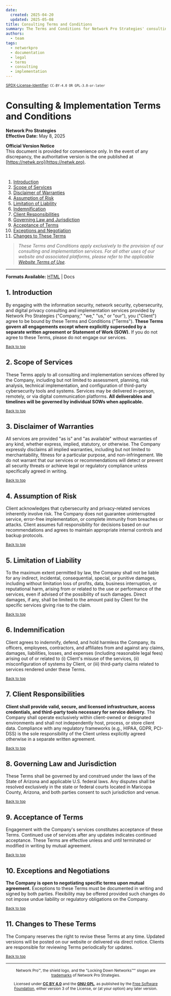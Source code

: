 ```yaml
---
date:
  created: 2025-04-20
  updated: 2025-05-08
title: Consulting Terms and Conditions
summary: The Terms and Conditions for Network Pro Strategies' consulting and implementation services.
authors:
  - team
tags:
  - networkpro
  - documentation
  - legal
  - terms
  - consulting
  - implementation
---
```


<sup>[SPDX-License-Identifier](https://spdx.dev/learn/handling-license-info/):
`CC-BY-4.0 OR GPL-3.0-or-later`</sup>

<a name="top"></a>

# Consulting & Implementation Terms and Conditions

**Network Pro Strategies**  
**Effective Date:** May 8, 2025

**Official Version Notice**  
This document is provided for convenience only. In the event of any discrepancy, the authoritative version is the one published at [https://netwk.pro](https://netwk.pro).

&nbsp;

1. [Introduction](#1-introduction)
2. [Scope of Services](#2-scope)
3. [Disclaimer of Warranties](#3-disclaimer)
4. [Assumption of Risk](#4-risk)
5. [Limitation of Liability](#5-liability)
6. [Indemnification](#6-indemnification)
7. [Client Responsibilities](#7-client)
8. [Governing Law and Jurisdiction](#8-law)
9. [Acceptance of Terms](#9-acceptance)
10. [Exceptions and Negotiation](#10-exceptions)
11. [Changes to These Terms](#11-changes)

> _These Terms and Conditions apply exclusively to the provision of our consulting and implementation services. For all other uses of our website and associated platforms, please refer to the applicable [Website Terms of Use](https://netwk.pro/terms-of-use)._

---

**Formats Available:** [HTML](https://netwk.pro/terms-conditions) | <span class="visited">Docs</span>

<a name="#1-introduction"></a>

## 1. Introduction

By engaging with the information security, network security,
cybersecurity, and digital privacy consulting and implementation
services provided by Network Pro Strategies ("Company," "we,"
"us," or "our"), you ("Client") agree to be bound by these Terms
and Conditions ("Terms"). **These Terms govern all engagements
except where explicitly superseded by a separate written agreement
or Statement of Work (SOW).** If you do not agree to these Terms,
please do not engage our services.

<sub>[Back to top](#top)</sub>

<a name="2-scope"></a>

## 2. Scope of Services

These Terms apply to all consulting and implementation services
offered by the Company, including but not limited to assessment,
planning, risk analysis, technical implementation, and
configuration of third-party cybersecurity tools and systems.
Services may be delivered in-person, remotely, or via digital
communication platforms. **All deliverables and timelines will be
governed by individual SOWs when applicable.**

<sub>[Back to top](#top)</sub>

<a name="3-disclaimer"></a>

## 3. Disclaimer of Warranties

All services are provided "as is" and "as available" without
warranties of any kind, whether express, implied, statutory, or
otherwise. The Company expressly disclaims all implied warranties,
including but not limited to merchantability, fitness for a
particular purpose, and non-infringement. We do not warrant that
our services or recommendations will detect or prevent all
security threats or achieve legal or regulatory compliance unless
specifically agreed in writing.

<sub>[Back to top](#top)</sub>

<a name="4-risk"></a>

## 4. Assumption of Risk

Client acknowledges that cybersecurity and privacy-related
services inherently involve risk. The Company does not guarantee
uninterrupted service, error-free implementation, or complete
immunity from breaches or attacks. Client assumes full
responsibility for decisions based on our recommendations and
agrees to maintain appropriate internal controls and backup
protocols.

<sub>[Back to top](#top)</sub>

<a name="5-liability"></a>

## 5. Limitation of Liability

To the maximum extent permitted by law, the Company shall not be
liable for any indirect, incidental, consequential, special, or
punitive damages, including without limitation loss of profits,
data, business interruption, or reputational harm, arising from or
related to the use or performance of the services, even if advised
of the possibility of such damages. Direct damages, if any, shall
be limited to the amount paid by Client for the specific services
giving rise to the claim.

<sub>[Back to top](#top)</sub>

<a name="6-indemnification"></a>

## 6. Indemnification

Client agrees to indemnify, defend, and hold harmless the
Company, its officers, employees, contractors, and affiliates from
and against any claims, damages, liabilities, losses, and expenses
(including reasonable legal fees) arising out of or related to (i)
Client's misuse of the services, (ii) misconfiguration of systems
by Client, or (iii) third-party claims related to services
rendered under these Terms.

<sub>[Back to top](#top)</sub>

<a name="7-client"></a>

## 7. Client Responsibilities

**Client shall provide valid, secure, and licensed infrastructure,
access credentials, and third-party tools necessary for service
delivery.** The Company shall operate exclusively within
client-owned or designated environments and shall not
independently host, process, or store client data. Compliance with
any regulatory frameworks (e.g., HIPAA, GDPR, PCI-DSS) is the sole
responsibility of the Client unless explicitly agreed otherwise in
a separate written agreement.

<sub>[Back to top](#top)</sub>

<a name="8-law"></a>

## 8. Governing Law and Jurisdiction

These Terms shall be governed by and construed under the laws of
the State of Arizona and applicable U.S. federal laws. Any
disputes shall be resolved exclusively in the state or federal
courts located in Maricopa County, Arizona, and both parties
consent to such jurisdiction and venue.

<sub>[Back to top](#top)</sub>

<a name="9-acceptance"></a>

## 9. Acceptance of Terms

Engagement with the Company's services constitutes acceptance of
these Terms. Continued use of services after any updates indicates
continued acceptance. These Terms are effective unless and until
terminated or modified in writing by mutual agreement.

<sub>[Back to top](#top)</sub>

<a name="10-exceptions"></a>

## 10. Exceptions and Negotiations

**The Company is open to negotiating specific terms upon mutual
agreement.** Exceptions to these Terms must be documented in writing
and signed by both parties. Flexibility may be offered provided
such changes do not impose undue liability or regulatory
obligations on the Company.

<sub>[Back to top](#top)</sub>

<a name="11-changes"></a>

## 11. Changes to These Terms

The Company reserves the right to revise these Terms at any time.
Updated versions will be posted on our website or delivered via
direct notice. Clients are responsible for reviewing Terms
periodically for updates.

<sub>[Back to top](#top)</sub>

---

<span style="font-size: 12px; text-align: center;">

<p>Network Pro&trade;, the shield logo, and the "Locking Down Networks&trade;" slogan are <a href="https://docs.netwk.pro/legal/#trademark" target="_self">trademarks</a> of Network Pro Strategies.</p>

<p>Licensed under <a href="https://docs.netwk.pro/legal/#cc-by" target="_self"><strong>CC BY 4.0</strong></a> and the <a href="https://docs.netwk.pro/legal/#gnu-gpl" target="_self"><strong>GNU GPL</strong></a>, as published by the <a rel="noopener noreferrer" href="https://fsf.org" target="_blank">Free Software Foundation</a>, either version 3 of the License, or (at your option) any later version.</p>

</span>
